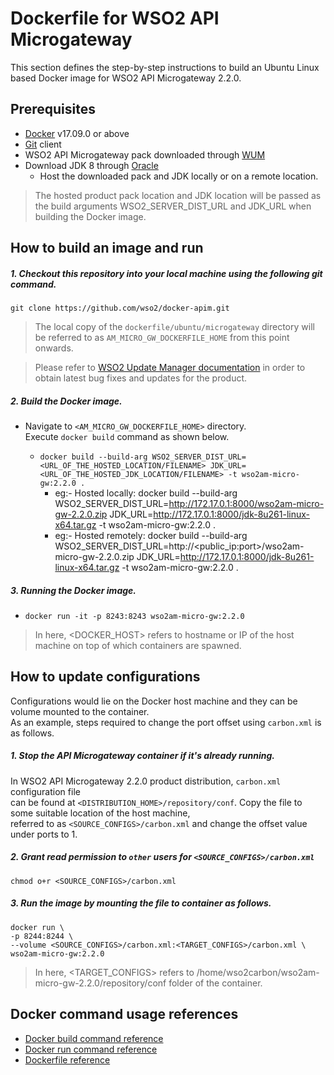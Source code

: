 # Dockerfile for WSO2 API Microgateway #
This section defines the step-by-step instructions to build an Ubuntu Linux based Docker image for WSO2 API Microgateway 2.2.0.

## Prerequisites
* [Docker](https://www.docker.com/get-docker) v17.09.0 or above
* [Git](https://git-scm.com/book/en/v2/Getting-Started-Installing-Git) client
* WSO2 API Microgateway pack downloaded through [WUM](https://wso2.com/wum/download)
* Download JDK 8 through [Oracle](https://www.oracle.com/java/technologies/javase/javase-jdk8-downloads.html)
  - Host the downloaded pack and JDK locally or on a remote location.
>The hosted product pack location and JDK location will be passed as the build arguments WSO2_SERVER_DIST_URL and JDK_URL when building the Docker image.

## How to build an image and run
##### 1. Checkout this repository into your local machine using the following git command.
```
git clone https://github.com/wso2/docker-apim.git
```

>The local copy of the `dockerfile/ubuntu/microgateway` directory will be referred to as `AM_MICRO_GW_DOCKERFILE_HOME` from this point onwards.
 
>Please refer to [WSO2 Update Manager documentation](https://docs.wso2.com/display/WUM300/WSO2+Update+Manager)
in order to obtain latest bug fixes and updates for the product.

##### 2. Build the Docker image.
- Navigate to `<AM_MICRO_GW_DOCKERFILE_HOME>` directory. <br>
  Execute `docker build` command as shown below.

  + `docker build --build-arg WSO2_SERVER_DIST_URL=<URL_OF_THE_HOSTED_LOCATION/FILENAME> JDK_URL=<URL_OF_THE_HOSTED_JDK_LOCATION/FILENAME> -t wso2am-micro-gw:2.2.0 .`
    - eg:- Hosted locally: docker build --build-arg WSO2_SERVER_DIST_URL=http://172.17.0.1:8000/wso2am-micro-gw-2.2.0.zip JDK_URL=http://172.17.0.1:8000/jdk-8u261-linux-x64.tar.gz -t wso2am-micro-gw:2.2.0 . 
    - eg:- Hosted remotely: docker build --build-arg WSO2_SERVER_DIST_URL=http://<public_ip:port>/wso2am-micro-gw-2.2.0.zip JDK_URL=http://172.17.0.1:8000/jdk-8u261-linux-x64.tar.gz -t wso2am-micro-gw:2.2.0 .

##### 3. Running the Docker image.
- `docker run -it -p 8243:8243 wso2am-micro-gw:2.2.0`

>In here, <DOCKER_HOST> refers to hostname or IP of the host machine on top of which containers are spawned.


## How to update configurations
Configurations would lie on the Docker host machine and they can be volume mounted to the container. <br>
As an example, steps required to change the port offset using `carbon.xml` is as follows.

##### 1. Stop the API Microgateway container if it's already running.
In WSO2 API Microgateway 2.2.0 product distribution, `carbon.xml` configuration file <br>
can be found at `<DISTRIBUTION_HOME>/repository/conf`. Copy the file to some suitable location of the host machine, <br>
referred to as `<SOURCE_CONFIGS>/carbon.xml` and change the offset value under ports to 1.

##### 2. Grant read permission to `other` users for `<SOURCE_CONFIGS>/carbon.xml`
```
chmod o+r <SOURCE_CONFIGS>/carbon.xml
```

##### 3. Run the image by mounting the file to container as follows.
```
docker run \
-p 8244:8244 \
--volume <SOURCE_CONFIGS>/carbon.xml:<TARGET_CONFIGS>/carbon.xml \
wso2am-micro-gw:2.2.0
```

>In here, <TARGET_CONFIGS> refers to /home/wso2carbon/wso2am-micro-gw-2.2.0/repository/conf folder of the container.


## Docker command usage references

* [Docker build command reference](https://docs.docker.com/engine/reference/commandline/build/)
* [Docker run command reference](https://docs.docker.com/engine/reference/run/)
* [Dockerfile reference](https://docs.docker.com/engine/reference/builder/)
